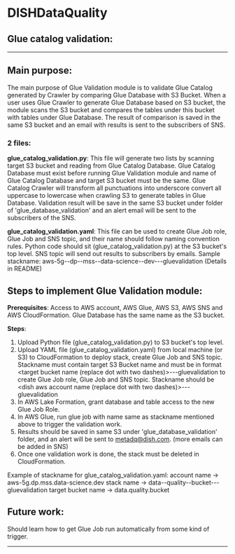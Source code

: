 # DISHDataQuality


## Glue catalog validation: 
___
## Main purpose:
The main purpose of Glue Validation module is to validate Glue Catalog generated by Crawler by comparing Glue Database with S3 Bucket. When a user uses Glue Crawler to generate Glue Database based on S3 bucket, the module scans the S3 bucket and compares the tables under this bucket with tables under Glue Database. The result of comparison is saved in the same S3 bucket and an email with results is sent to the subscribers of SNS.


### 2 files:
**glue_catalog_validation.py**:
This file will generate two lists by scanning target S3 bucket and reading from Glue Catalog Database. Glue Catalog Database must exist before running Glue Validation module and name of Glue Catalog Database and target S3 bucket must be the same.
Glue Catalog Crawler will transform all punctuations into underscore convert all uppercase to lowercase when crawling S3 to generate tables in Glue Database.
Validation result will be save in the same S3 bucket under folder of 'glue_database_validation' and an alert email will be sent to the subscribers of the SNS.

**glue_catalog_validation.yaml**:
This file can be used to create Glue Job role, Glue Job and SNS topic, and their name should follow naming convention rules.
Python code should sit (glue_catalog_validation.py) at the S3 bucket's top level.
SNS topic will send out results to subscribers by emails.
Sample stackname: aws-5g--dp--mss--data-science--dev---gluevalidation (Details in README)

## Steps to implement Glue Validation module:
**Prerequisites**:
Access to AWS account, AWS Glue, AWS S3, AWS SNS and AWS CloudFormation. Glue Database has the same name as the S3 bucket.

**Steps**:
1. Upload Python file (glue_catalog_validation.py) to S3 bucket's top level.
2. Upload YAML file (glue_catalog_validation.yaml) from local machine (or S3) to CloudFormation to deploy stack, create Glue Job and SNS topic. Stackname must contain target S3 Bucket name and must be in format <target bucket name (replace dot with two dashes)>---gluevalidation to create Glue Job role, Glue Job and SNS topic. Stackname should be <dish aws account name (replace dot with two dashes)>---gluevalidation
3. In AWS Lake Formation, grant database and table access to the new Glue Job Role.
4. In AWS Glue, run glue job with name same as stackname mentioned above to trigger the validation work.
5. Results should be saved in same S3 under 'glue_database_validation' folder, and an alert will be sent to metadq@dish.com. (more emails can be added in SNS)
6. Once one validation work is done, the stack must be deleted in CloudFormation.

Example of stackname for glue_catalog_validation.yaml:
account name -> aws-5g.dp.mss.data-science.dev
stack name -> data--quality--bucket---gluevalidation
target bucket name -> data.quality.bucket

## Future work:
Should learn how to get Glue Job run automatically from some kind of trigger.
___
